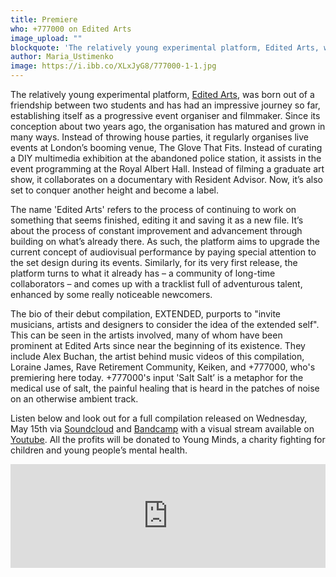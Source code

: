 ```yaml
---
title: Premiere
who: +777000 on Edited Arts
image_upload: ""
blockquote: 'The relatively young experimental platform, Edited Arts, was born out of a friendship between two students and has had an impressive journey so far, establishing itself as a progressive event organiser and filmmaker. Since its conception about two years ago, the organisation has matured and grown in many ways. Instead of throwing house parties, it regularly organises live events at London’s booming venue, The Glove That Fits. Instead of curating a DIY multimedia exhibition at the abandoned police station, it assists in the event programming at the Royal Albert Hall. Instead of filming a graduate art show, it collaborates on a documentary with Resident Advisor. Now, it’s also set to conquer another height and become a label. '
author: Maria_Ustimenko
image: https://i.ibb.co/XLxJyG8/777000-1-1.jpg
---
```

The relatively young experimental platform, [Edited Arts](https://www.edited-arts.co.uk/), was born out of a friendship between two students and has had an impressive journey so far, establishing itself as a progressive event organiser and filmmaker. Since its conception about two years ago, the organisation has matured and grown in many ways. Instead of throwing house parties, it regularly organises live events at London’s booming venue, The Glove That Fits. Instead of curating a DIY multimedia exhibition at the abandoned police station, it assists in the event programming at the Royal Albert Hall. Instead of filming a graduate art show, it collaborates on a documentary with Resident Advisor. Now, it’s also set to conquer another height and become a label. 

The name 'Edited Arts' refers to the process of continuing to work on something that seems finished, editing it and saving it as a new file. It’s about the process of constant improvement and advancement through building on what’s already there. As such, the platform aims to upgrade the current concept of audiovisual performance by paying special attention to the set design during its events. Similarly, for its very first release, the platform turns to what it already has – a community of long-time collaborators – and comes up with a tracklist full of adventurous talent, enhanced by some really noticeable newcomers. 

The bio of their debut compilation, EXTENDED, purports to "invite musicians, artists and designers to consider the idea of the extended self". This can be seen in the artists involved, many of whom have been prominent at Edited Arts since near the beginning of its existence. They include Alex Buchan, the artist behind music videos of this compilation, Loraine James, Rave Retirement Community, Keiken, and +777000, who's premiering here today. +777000's input 'Salt Salt’ is a metaphor for the medical use of salt, the painful healing that is heard in the patches of noise on an otherwise ambient track. 

Listen below and look out for a full compilation released on Wednesday, May 15th via [Soundcloud](https://soundcloud.com/editedarts) and [Bandcamp](https://editedarts.bandcamp.com/) with a visual stream available on [Youtube](http://bit.ly/editedextendvid). All the profits will be donated to Young Minds, a charity fighting for children and young people’s mental health. 

<iframe width="100%" height="166" scrolling="no" frameborder="no" allow="autoplay" src="https://w.soundcloud.com/player/?url=https%3A//api.soundcloud.com/tracks/620150064&color=%23ff5500&auto_play=false&hide_related=false&show_comments=true&show_user=true&show_reposts=false&show_teaser=true"></iframe>